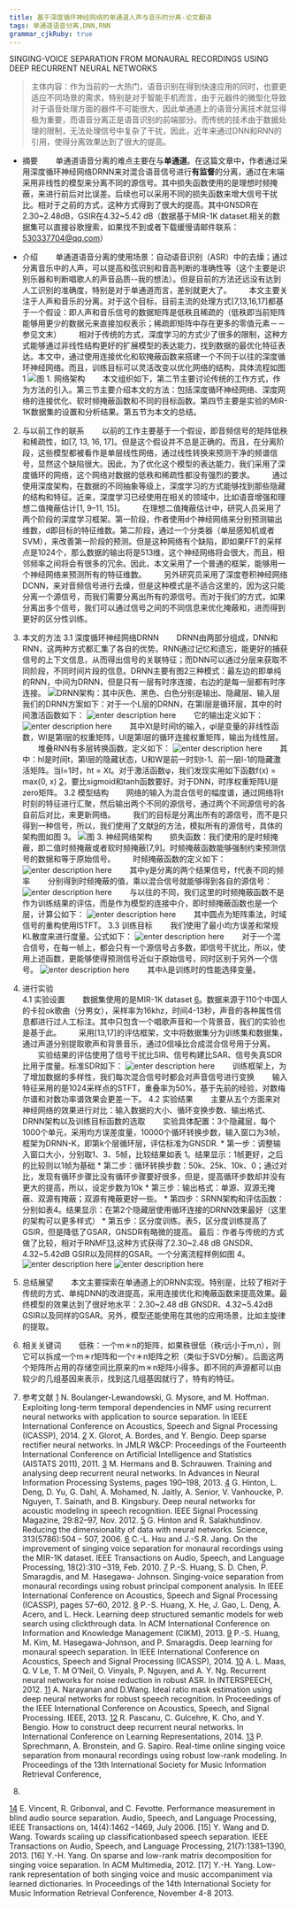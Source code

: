 ```yaml
---
title: 基于深度循环神经网络的单通道人声与音乐的分离-论文翻译
tags: 单通道语音分离,DNN,RNN
grammar_cjkRuby: true
---
```


SINGING-VOICE SEPARATION FROM MONAURAL RECORDINGS USING DEEP RECURRENT NEURAL NETWORKS

>主体内容：作为当前的一大热门，语音识别在得到快速应用的同时，也要更适应不同场景的需求，特别是对于智能手机而言，由于元器件的微型化导致对于语音处理方面的器件不可能很大，因此单通道上的语音分离技术就显得极为重要，而语音分离正是语音识别的前端部分。而传统的技术由于数据处理的限制，无法处理信号中复杂了干扰，因此，近年来通过DNN和RNN的引用，使得分离效果达到了很大的提高。

* 摘要
　　单通道语音分离的难点主要在与**单通道**。在这篇文章中，作者通过采用深度循环神经网络DRNN来对混合语音信号进行**有监督**的分离，通过在末端采用非线性的模型来分离不同的源信号。其中损失函数使用的是理想时频掩蔽，来进行前后对比误差。后续也可以采用不同的损失函数来增大信号干扰比。相对于之前的方式，这种方式得到了很大的提高。其中GNSDR在2.30~2.48dB，GSIR在4.32~5.42 dB（数据基于MIR-1K dataset.相关的数据集可以直接谷歌搜索，如果找不到或者下载缓慢请邮件联系：530337704@qq.com）

* 介绍
　　单通道语音分离的使用场景：自动语音识别（ASR）中的去燥；通过分离音乐中的人声，可以提高和弦识别和音高判断的准确性等（这个主要是识别乐器和判断唱歌人的声音品质--我的想法）。但是目前的方法还远没有达到人工识别的准确度，特别是对于单通道而言，差别就更大了。
　　本文主要关注于人声和音乐的分离。对于这个目标，目前主流的处理方式[7,13,16,17]都基于一个假设：即人声和音乐信号的数据矩阵是低秩且稀疏的（低秩即当前矩阵能够用更少的数据元来直接加权表示；稀疏即矩阵中存在更多的零值元素－－参见文末）
　　相对于传统的方式，深度学习的方式少了很多的限制，这种方式能够通过非线性结构更好的扩展模型的表达能力，找到数据的最优化特征表达。本文中，通过使用连接优化和软掩蔽函数来搭建一个不同于以往的深度循环神经网络。而且，训练目标可以灵活改变以优化网络的结构，具体流程如图 1
![图 1. 网络架构][1]
　　本文组织如下，第二节主要讨论传统的工作方式，作为方法的引入。第三节主要介绍本文的方法：包括深度循环神经网络、深度网络的连接优化、软时频掩蔽函数和不同的目标函数。第四节主要是实验的MIR-1K数据集的设置和分析结果。第五节为本文的总结。

2. 与以前工作的联系
　　以前的工作主要基于一个假设，即音频信号的矩阵低秩和稀疏性，如[7, 13, 16, 17]。但是这个假设并不总是正确的。而且，在分离阶段，这些模型都被看作是单层线性网络，通过线性转换来预测干净的频谱信号，显然这个缺陷很大。因此，为了优化这个模型的表达能力，我们采用了深度循环的网络，这个网络对数据的低秩和稀疏性都没有强烈的要求。
　　通过使用深度架构，在数据的不同抽象等级上，深度学习的方式能够找到那些隐藏的结构和特征。近来，深度学习已经使用在相关的领域中，比如语音增强和理想二值掩蔽估计[1, 9–11, 15]。
　　在理想二值掩蔽估计中，研究人员采用了两个阶段的深度学习框架。第一阶段，作者使用d个神经网络来分别预测输出维数，d即目标的特征维数。第二阶段，通过一个分类器（单层感知机或者SVM），来改善第一阶段的预测。但是这种网络有个缺陷，即如果FFT的采样点是1024个，那么数据的输出将是513维，这个神经网络将会很大，而且，相邻频率之间将会有很多的冗余。因此，本文采用了一个普通的框架，能够用一个神经网络来预测所有的特征维数。
　　另外研究员采用了深度卷积神经网络DCNN，来对音频信号进行去燥，但是这种模式是不适合这里的，因为这只能分离一个源信号，而我们需要分离出所有的源信号。而对于我们的方式，如果分离出多个信号，我们可以通过信号之间的不同信息来优化掩蔽和，进而得到更好的区分性训练。

3. 本文的方法
	3.1 深度循环神经网络DRNN
	　　DRNN由两部分组成，DNN和RNN，这两种方式都汇集了各自的优势。RNN通过记忆和遗忘，能更好的捕获信号的上下文信息，从而得出信号的关联特征；而DNN可以通过分层来获取不同阶段，不同时间片段的信息。DRNN主要有图2三种模式：最左边的即单纯的RNN，中间为DRNN，但是只有一层有时序连接，右边的是每一层都有时序连接。
	![DRNN架构：其中灰色、黑色、白色分别是输出、隐藏层、输入层][2]
	　　我们的DRNN方案如下：对于一个L层的DRNN，在第l层是循环层，其中的时间激活函数如下：
	![enter description here][3]
	　　它的输出定义如下：
	![enter description here][4]
	　　其中Xt是时间t的输入，φl是变量的非线性函数，Wl是第l层的权重矩阵，Ul是第l层的循环连接权重矩阵，输出为线性层。
	　　堆叠RNN有多层转换函数，定义如下：
	![enter description here][5]
	　　其中：hl是时间t，第l层的隐藏状态，U和W是前一时刻t-1、前一层l-1的隐藏激活矩阵。当l=1时，ht = Xt。对于激活函数φ，我们发现实用如下函数f(x) = max(0, x) [2]，要比sigmoid和tanh函数要好。对于DNN，时序权重矩阵U是zero矩阵。
	3.2 模型结构
	　　网络的输入为混合信号的幅度谱，通过网络将t时刻的特征进行汇聚，然后输出两个不同的源信号，通过两个不同源信号的各自前后对比，来更新网络。
	　　我们的目标是分离出所有的源信号，而不是只得到一种信号，所以，我们使用了文献[9]的方法，模拟所有的源信号，具体的架构图如图 3。
	![图 3. 神经网络架构][6]
	　　损失函数：我们使用的是时频掩蔽，即二值时频掩蔽或者软时频掩蔽[7,9]。时频掩蔽函数能够强制约束预测信号的数据和等于原始信号。
	　　时频掩蔽函数的定义如下：
	![enter description here][7]
	　　其中y是分离的两个结果信号，f代表不同的频率
	　　分别得到时频掩蔽的值，乘以混合信号就能够得到各自的源信号：
	![enter description here][8]
	　　与以往的不同，我们这里的时频掩蔽函数不是作为训练结果的评估，而是作为模型的连接中介，即时频掩蔽函数也是一个层，计算公如下：
	![enter description here][9]
	　　其中圆点为矩阵乘法，时域信号的重构使用ISTFT。
	3.3 训练目标
	　　我们使用了最小均方误差和常规KL散度来进行度量。公式如下：
	![enter description here][10]
	　　对于一个混合信号，在每一帧上，都会只有一个源信号占多数，即信号干扰比，所以，使用上述函数，更能够使得预测信号近似于原始信号，同时区别于另外一个信号。
	![enter description here][11]
	　　其中λ是训练时的性能选择变量。

4. 进行实验 	
	4.1 实验设置
	　　数据集使用的是MIR-1K dataset [6]。数据来源于110个中国人的卡拉ok歌曲（分男女），采样率为16khz，时间4-13秒，声音的各种属性信息都进行过人工标注。其中只包含一个唱歌声音和一个背景音，我们的实验也是基于此。
	　　采用[13,17]的评估框架，文中将数据集分为训练集和数据集，通过声道分别提取歌声和背景音乐，通过0信噪比合成混合信号用于分离。
	　　实验结果的评估使用了信号干扰比SIR、信号构建比SAR、信号失真SDR比用于度量。标准SDR如下：
	![enter description here][12]
	　　训练框架上，为了增加数据的多样性，我们每次混合信号时都会对声音信号进行变换
	　　输入特征采用的是1024采样点的STFT，重叠率为50%，基于先前的经验，对数梅尔谱和对数功率谱效果会更差一下。
	4.2 实验结果
	　　主要从五个方面来对神经网络的效果进行对比：输入数据的大小、循环变换步数、输出格式、DRNN架构以及训练目标函数的选取
	　　实验具体配置：3个隐藏层，每个1000个单元，采用均方误差度量，10000个循环转换步数，输入窗口为3帧，框架为DRNN-K，即第k个层循环层，评估标准为GNSDR.
		* 第一步：调整输入窗口大小，分别取1、3、5帧，比较结果如表 1。结果显示：1帧更好，之后的比较则以1帧为基础
		* 第二步：循环转换步数：50k、25k、10k、0；通过对比，发现有循环步骤比没有循环步骤要好很多，但是，提高循环步数却并没有更大的提高，所以，设定步数为10k
		* 第三步：输出格式：单源、双源无掩蔽、双源有掩蔽；双源有掩蔽更好一些。
		* 第四步：SRNN架构和评估函数：分别如表4。结果显示：在第2个隐藏层使用循环连接的DRNN效果最好（这里的架构可以更多样式）
		* 第五步：区分度训练。表5，区分度训练提高了GSIR，但是降低了GSAR，GNSDR有略微的提高。
		最后：作者与传统的方式做了比较，相对于RNMF[13],这种方式获得了2.30~2.48 dB GNSDR、4.32~5.42dB GSIR以及同样的GSAR。一个分离流程样例如图 4。
![enter description here][13]
![enter description here][14]
5. 总结展望
　　本文主要探索在单通道上的DRNN实现。特别是，比较了相对于传统的方式、单纯DNN的改进提高，采用连接优化和掩蔽函数来提高效果。最终模型的效果达到了很好地水平：2.30~2.48 dB GNSDR、4.32~5.42dB GSIR以及同样的GSAR。另外，模型还能使用在其他的应用场景，比如主旋律的提取。

6. 相关关键词
　　低秩：一个m＊n的矩阵，如果秩很低（秩r远小于m,n），则它可以拆成一个m＊r矩阵和一个r＊n矩阵之积（类似于SVD分解）。后面这两个矩阵所占用的存储空间比原来的m＊n矩阵小得多。即不同的声源都可以由较少的几组基因来表示，找到这几组基因就行了，特有的特征。

6. 参考文献
[1] N. Boulanger-Lewandowski, G. Mysore, and M. Hoffman.
Exploiting long-term temporal dependencies in NMF using
recurrent neural networks with application to source separation.
In IEEE International Conference on Acoustics, Speech
and Signal Processing (ICASSP), 2014.
[2] X. Glorot, A. Bordes, and Y. Bengio. Deep sparse rectifier
neural networks. In JMLR W&CP: Proceedings of the Fourteenth
International Conference on Artificial Intelligence and
Statistics (AISTATS 2011), 2011.
[3] M. Hermans and B. Schrauwen. Training and analysing deep
recurrent neural networks. In Advances in Neural Information
Processing Systems, pages 190–198, 2013.
[4] G. Hinton, L. Deng, D. Yu, G. Dahl, A. Mohamed, N. Jaitly,
A. Senior, V. Vanhoucke, P. Nguyen, T. Sainath, and
B. Kingsbury. Deep neural networks for acoustic modeling
in speech recognition. IEEE Signal Processing Magazine,
29:82–97, Nov. 2012.
[5] G. Hinton and R. Salakhutdinov. Reducing the dimensionality
of data with neural networks. Science, 313(5786):504 –
507, 2006.
[6] C.-L. Hsu and J.-S.R. Jang. On the improvement of singing
voice separation for monaural recordings using the MIR-1K
dataset. IEEE Transactions on Audio, Speech, and Language
Processing, 18(2):310 –319, Feb. 2010.
[7] P.-S. Huang, S. D. Chen, P. Smaragdis, and M. Hasegawa-
Johnson. Singing-voice separation from monaural recordings
using robust principal component analysis. In IEEE International
Conference on Acoustics, Speech and Signal Processing
(ICASSP), pages 57–60, 2012.
[8] P.-S. Huang, X. He, J. Gao, L. Deng, A. Acero, and L. Heck.
Learning deep structured semantic models for web search using
clickthrough data. In ACM International Conference on
Information and Knowledge Management (CIKM), 2013.
[9] P.-S. Huang, M. Kim, M. Hasegawa-Johnson, and
P. Smaragdis. Deep learning for monaural speech separation.
In IEEE International Conference on Acoustics,
Speech and Signal Processing (ICASSP), 2014.
[10] A. L. Maas, Q. V Le, T. M O’Neil, O. Vinyals, P. Nguyen,
and A. Y. Ng. Recurrent neural networks for noise reduction
in robust ASR. In INTERSPEECH, 2012.
[11] A. Narayanan and D.Wang. Ideal ratio mask estimation using
deep neural networks for robust speech recognition. In Proceedings
of the IEEE International Conference on Acoustics,
Speech, and Signal Processing. IEEE, 2013.
[12] R. Pascanu, C. Gulcehre, K. Cho, and Y. Bengio. How to construct
deep recurrent neural networks. In International Conference
on Learning Representations, 2014.
[13] P. Sprechmann, A. Bronstein, and G. Sapiro. Real-time online
singing voice separation from monaural recordings using
robust low-rank modeling. In Proceedings of the 13th International
Society for Music Information Retrieval Conference,
2012.
[14] E. Vincent, R. Gribonval, and C. Fevotte. Performance measurement
in blind audio source separation. Audio, Speech,
and Language Processing, IEEE Transactions on, 14(4):1462
–1469, July 2006.
[15] Y. Wang and D. Wang. Towards scaling up classificationbased
speech separation. IEEE Transactions on Audio,
Speech, and Language Processing, 21(7):1381–1390, 2013.
[16] Y.-H. Yang. On sparse and low-rank matrix decomposition
for singing voice separation. In ACM Multimedia, 2012.
[17] Y.-H. Yang. Low-rank representation of both singing voice
and music accompaniment via learned dictionaries. In Proceedings
of the 14th International Society for Music Information
Retrieval Conference, November 4-8 2013.
 


  [1]: http://osiy4s0ad.bkt.clouddn.com/soundblog/1525656200144.jpg
  [2]: http://osiy4s0ad.bkt.clouddn.com/soundblog/1525741242730.jpg
  [3]: http://osiy4s0ad.bkt.clouddn.com/soundblog/1525741450917.jpg
  [4]: http://osiy4s0ad.bkt.clouddn.com/soundblog/1525741482538.jpg
  [5]: http://osiy4s0ad.bkt.clouddn.com/soundblog/1525741779418.jpg
  [6]: http://osiy4s0ad.bkt.clouddn.com/soundblog/1525742426232.jpg
  [7]: http://osiy4s0ad.bkt.clouddn.com/soundblog/1525742814150.jpg
  [8]: http://osiy4s0ad.bkt.clouddn.com/soundblog/1525742969266.jpg
  [9]: http://osiy4s0ad.bkt.clouddn.com/soundblog/1525743117365.jpg
  [10]: http://osiy4s0ad.bkt.clouddn.com/soundblog/1525743484198.jpg
  [11]: http://osiy4s0ad.bkt.clouddn.com/soundblog/1525743684407.jpg
  [12]: http://osiy4s0ad.bkt.clouddn.com/soundblog/1525744422221.jpg
  [13]: http://osiy4s0ad.bkt.clouddn.com/soundblog/1525747338482.jpg
  [14]: http://osiy4s0ad.bkt.clouddn.com/soundblog/1525747392585.jpg
